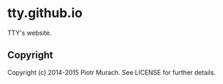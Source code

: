 tty.github.io
=============

TTY's website.

## Copyright

Copyright (c) 2014-2015 Piotr Murach. See LICENSE for further details.
